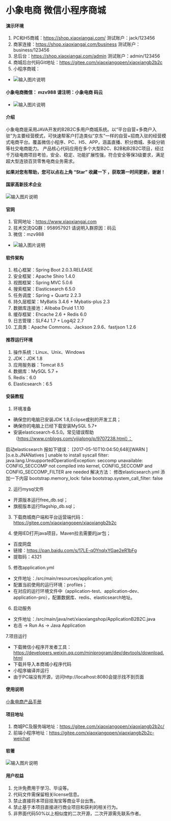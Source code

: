 #  小象电商 微信小程序商城

#### 演示环境
1. PC和H5商城：https://shop.xiaoxiangai.com/ 测试账户：jack/123456
2. 商家连接：https://shop.xiaoxiangai.com/business  测试账户：business/123456
3. 总后台：https://shop.xiaoxiangai.com/admin 测试账户：admin/123456
4. 商城后台代码Git地址：https://gitee.com/xiaoxiangopen/xiaoxiangb2b2c
5. 小程序商城：
- ![输入图片说明](https://images.gitee.com/uploads/images/2021/0225/175527_375a7b51_5325125.jpeg "xiaoxiangweicha.png")

#### 小象电商微信： mzv988    请注明：小象电商 码云
- ![输入图片说明](https://images.gitee.com/uploads/images/2021/0201/105231_685d973a_5325125.png "xiaoxiangopen.png")

#### 介绍
小象电商是采用JAVA开发的B2B2C多用户商城系统。以“平台自营+多商户入驻”为主要经营模式，可快速帮客户打造类似“京东”一样的自营+招商入驻的经营模式电商平台。覆盖微信小程序、PC、H5、APP，涵盖直播、积分商城、多级分销等社交电商能力。
产品核心代码应用在多个大型B2C、B2B和B2B2C项目，经过千万级电商项目考验，安全、稳定、功能扩展性强，符合安全等保3级要求，满足超大型连锁百货零售电商业务需求。

 **如果对您有帮助，您可以点右上角 “Star” 收藏一下 ，获取第一时间更新，谢谢！** 

#### 国家高新技术企业
![输入图片说明](https://images.gitee.com/uploads/images/2021/0426/112651_dff37ec6_5325125.png "高新证书 - 600.png")

#### 官网

1. 官网地址：https://www.xiaoxiangai.com
2. 技术交流QQ群：958957921 请说明入群原因：码云
3. 微信：mzv988
- ![输入图片说明](https://images.gitee.com/uploads/images/2021/0527/153027_783da19c_5325125.png "屏幕截图.png")

#### 软件架构
1. 核心框架：Spring Boot 2.0.3.RELEASE
2. 安全框架：Apache Shiro 1.4.0
3. 视图框架：Spring MVC 5.0.6
4. 搜索框架：Elasticsearch 6.5.0
5. 任务调度：Spring + Quartz 2.2.3
6. 持久层框架：MyBatis 3.4.6 + Mybatis-plus 2.3
7. 数据库连接池：Alibaba Druid 1.1.10
8. 缓存框架：Ehcache 2.6 + Redis 6.0  
9. 日志管理：SLF4J 1.7 + Log4j2 2.7
10. 工具类：Apache Commons、Jackson 2.9.6、fastjson 1.2.6


#### 推荐运行环境
1. 操作系统：Linux、Unix、Windows
2. JDK：JDK 1.8
3. 应用服务器：Tomcat 8.5
4. 数据库：MySQL 5.7 +
5. Redis：6.0
6. Elasticsearch：6.5


#### 安装教程

1. 环境准备


- 确保您的电脑已安装JDK 1.8,Eclipse或别的开发工具；
- 确保你的电脑上已经下载安装MySQL 5.7+
- 安装elasticsearch-6.5.0。常见错误帮助（https://www.cnblogs.com/yijialong/p/9707238.html）：

启动elasticsearch 报如下错误：
[2017-05-10T10:04:50,648][WARN ][o.e.b.JNANatives         ] unable to install syscall filter: 
java.lang.UnsupportedOperationException: seccomp unavailable: CONFIG_SECCOMP not compiled into kernel, CONFIG_SECCOMP and CONFIG_SECCOMP_FILTER are needed
解决方法：
修改elasticsearch.yml 添加一下内容
bootstrap.memory_lock: false
bootstrap.system_call_filter: false

2. 运行mysql文件

- 开源版本运行free_db.sql； 
- 旗舰版本运行flagship_db.sql；

3. 下载商城商户端和平台运营端代码：https://gitee.com/xiaoxiangopen/xiaoxiangb2b2c

4. 使用IED打开java项目，Maven拉去需要的jar包；
  - 百度网盘
  - 链接：https://pan.baidu.com/s/17LE-q0YnqIxYGae2eR1bFg 
  - 提取码：4321 

5. 修改application.yml

- 文件地址：/src/main/resources/application.yml;
- 配置当前使用的运行环境：profiles；
- 在对应的运行环境文件中（application-test、application-dev、application-pro），配置数据库、redis、elasticsearch地址。


6. 启动服务

- 文件地址：/src/main/java/net/xiaoxiangshop/ApplicationB2B2C.java
- 右击 -> Run As -> Java Application

7.项目运行
- 下载微信小程序开发者工具：https://developers.weixin.qq.com/miniprogram/dev/devtools/download.html
- 下载并导入本商城小程序代码
- 小程序编译并运行
- 由于PC端没有开源，访问http://localhost:8080会提示找不到页面

#### 使用说明
[小象电商产品手册](https://www.yuque.com/xiaoxiangai/b2b2c/)


#### 项目地址

1. 商城PC及服务端地址：https://gitee.com/xiaoxiangopen/xiaoxiangb2b2c/
2. 前端小程序地址：https://gitee.com/xiaoxiangopen/xiaoxiangb2b2c-weichat

#### 软著
![输入图片说明](https://images.gitee.com/uploads/images/2021/0201/103942_26048a33_5325125.png "b2b2c软著.png")

#### 用户权益

1. 允许免费用于学习、毕设等。
2. 代码文件需保留相关license信息。
3. 禁止直接将本项目挂淘宝等商业平台出售。
4. 禁止基于本项目直接进行商业项目和获利的相关行为。
5. 非界面代码50%以上相似度的二次开源，二次开源需先联系作者。